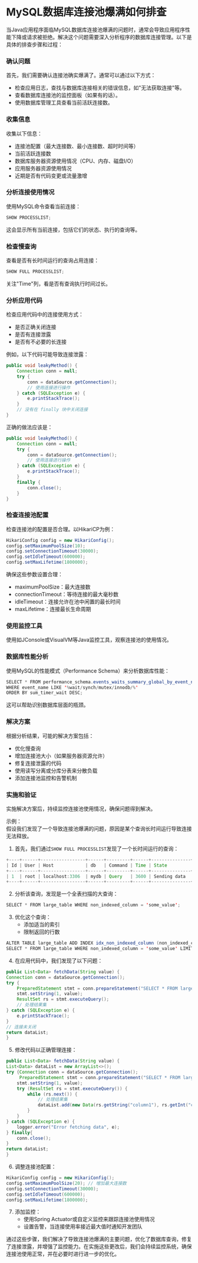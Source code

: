 # MySQL数据库连接池爆满如何排查

当Java应用程序面临MySQL数据库连接池爆满的问题时，通常会导致应用程序性能下降或请求被拒绝。解决这个问题需要深入分析程序的数据库连接管理。以下是具体的排查步骤和过程：

### 确认问题

首先，我们需要确认连接池确实爆满了。通常可以通过以下方式：

+ 检查应用日志，查找与数据库连接相关的错误信息，如"无法获取连接"等。
+ 查看数据库连接池的监控面板（如果有的话）。
+ 使用数据库管理工具查看当前活跃连接数。

### 收集信息

收集以下信息：

+ 连接池配置（最大连接数、最小连接数、超时时间等）
+ 当前活跃连接数
+ 数据库服务器资源使用情况（CPU、内存、磁盘I/O）
+ 应用服务器资源使用情况
+ 近期是否有代码变更或流量激增

### 分析连接使用情况

使用MySQL命令查看当前连接：

```java
SHOW PROCESSLIST;
```

这会显示所有当前连接，包括它们的状态、执行的查询等。

### 检查慢查询

查看是否有长时间运行的查询占用连接：

```java
SHOW FULL PROCESSLIST;
```

关注"Time"列，看是否有查询执行时间过长。

### 分析应用代码

检查应用代码中的连接使用方式：

+ 是否正确关闭连接
+ 是否有连接泄露
+ 是否有不必要的长连接

例如，以下代码可能导致连接泄露：

```java
public void leakyMethod() {  
    Connection conn = null;  
    try {  
        conn = dataSource.getConnection();  
        // 使用连接进行操作  
    } catch (SQLException e) {  
        e.printStackTrace();  
    }  
    // 没有在 finally 块中关闭连接  
}
```

正确的做法应该是：

```java
public void leakyMethod() {  
    Connection conn = null;  
    try {  
        conn = dataSource.getConnection();  
        // 使用连接进行操作  
    } catch (SQLException e) {  
        e.printStackTrace();  
    }  
    finally {
        conn.close();
    }
}
```

### 检查连接池配置

检查连接池的配置是否合理。以HikariCP为例：

```java
HikariConfig config = new HikariConfig();  
config.setMaximumPoolSize(10);  
config.setConnectionTimeout(30000);  
config.setIdleTimeout(600000);  
config.setMaxLifetime(1800000);
```

确保这些参数设置合理：

+ maximumPoolSize：最大连接数
+ connectionTimeout：等待连接的最大毫秒数
+ idleTimeout：连接允许在池中闲置的最长时间
+ maxLifetime：连接最长生命周期

### 使用监控工具

使用如JConsole或VisualVM等Java监控工具，观察连接池的使用情况。

### 数据库性能分析

使用MySQL的性能模式（Performance Schema）来分析数据库性能：

```java
SELECT * FROM performance_schema.events_waits_summary_global_by_event_name  
WHERE event_name LIKE '%wait/synch/mutex/innodb/%'  
ORDER BY sum_timer_wait DESC;
```

这可以帮助识别数据库层面的瓶颈。

### 解决方案

根据分析结果，可能的解决方案包括：

+ 优化慢查询
+ 增加连接池大小（如果服务器资源允许）
+ 修复连接泄露的代码
+ 使用读写分离或分库分表来分散负载
+ 添加连接池监控和告警机制

### 实施和验证

实施解决方案后，持续监控连接池使用情况，确保问题得到解决。

示例：  
假设我们发现了一个导致连接池爆满的问题，原因是某个查询长时间运行导致连接无法释放。

1. 首先，我们通过`SHOW FULL PROCESSLIST`发现了一个长时间运行的查询：

```java
+----+------+-----------------+------+---------+------+---------------+------------------+  
| Id | User | Host            | db   | Command | Time | State         | Info             |  
+----+------+-----------------+------+---------+------+---------------+------------------+  
| 1  | root | localhost:3306  | mydb | Query   | 3600 | Sending data  | SELECT * FROM ... |  
+----+------+-----------------+------+---------+------+---------------+------------------+
```

2. 分析该查询，发现是一个全表扫描的大查询：

```java
SELECT * FROM large_table WHERE non_indexed_column = 'some_value';
```

3. 优化这个查询：
    + 添加适当的索引
    + 限制返回的行数

```java
ALTER TABLE large_table ADD INDEX idx_non_indexed_column (non_indexed_column);  
SELECT * FROM large_table WHERE non_indexed_column = 'some_value' LIMIT 1000;
```

4. 在应用代码中，我们发现了以下问题：

```java
public List<Data> fetchData(String value) {  
Connection conn = dataSource.getConnection();  
try {  
    PreparedStatement stmt = conn.prepareStatement("SELECT * FROM large_table WHERE non_indexed_column = ?");  
    stmt.setString(1, value);  
    ResultSet rs = stmt.executeQuery();  
    // 处理结果集  
} catch (SQLException e) {  
    e.printStackTrace();  
}  
// 连接未关闭  
return dataList;  
}
```

5. 修改代码以正确管理连接：

```java
public List<Data> fetchData(String value) {  
List<Data> dataList = new ArrayList<>();  
try {Connection conn = dataSource.getConnection();  
     PreparedStatement stmt = conn.prepareStatement("SELECT * FROM large_table WHERE non_indexed_column = ? LIMIT 1000")) {  
    stmt.setString(1, value);  
    try (ResultSet rs = stmt.executeQuery()) {  
        while (rs.next()) {  
            // 处理结果集  
            dataList.add(new Data(rs.getString("column1"), rs.getInt("column2")));  
        }  
    }  
} catch (SQLException e) {  
    logger.error("Error fetching data", e);  
} finally{
    conn.close();
} 
return dataList;  
}
```

6. 调整连接池配置：

```java
HikariConfig config = new HikariConfig();  
config.setMaximumPoolSize(20); // 增加最大连接数  
config.setConnectionTimeout(30000);  
config.setIdleTimeout(600000);  
config.setMaxLifetime(1800000);
```

7. 添加监控：
    + 使用Spring Actuator或自定义监控来跟踪连接池使用情况
    + 设置告警，当连接使用率接近最大值时通知开发团队

通过这些步骤，我们解决了导致连接池爆满的主要问题，优化了数据库查询，修复了连接泄露，并增强了监控能力。在实施这些更改后，我们会持续监控系统，确保连接池使用正常，并在必要时进行进一步的优化。

